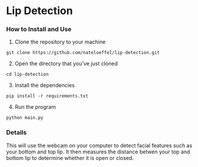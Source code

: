 # Lip Detection

### How to Install and Use
1. Clone the repository to your machine
```commandline
git clone https://github.com/nateloeffel/lip-detection.git
```
2. Open the directory that you've just cloned
```commandline
cd lip-detection
```
3. Install the dependencies
```commandline
pip install -r requirements.txt
```
4. Run the program
```commandline
python main.py
```

### Details
This will use the webcam on your computer to detect facial features such as your bottom and top lip. It then measures the distance betwen your top and bottom lip to determine whether it is open or closed.